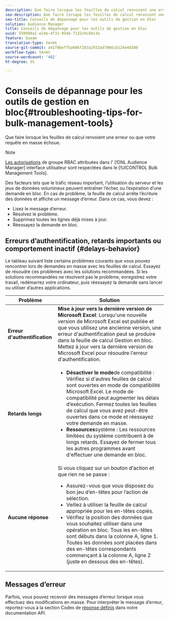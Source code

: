 ```yaml
---
description: Que faire lorsque les feuilles de calcul renvoient une erreur ou que votre requête en masse échoue.
seo-description: Que faire lorsque les feuilles de calcul renvoient une erreur ou que votre requête en masse échoue.
seo-title: Conseils de dépannage pour les outils de gestion en bloc
solution: Audience Manager
title: Conseils de dépannage pour les outils de gestion en bloc
uuid: 550908a1-e24e-4f31-954b-7132c0c8dc3e
feature: baaam
translation-type: tm+mt
source-git-commit: a41f0beffba686f283a2933ad7066cb124e4d380
workflow-type: tm+mt
source-wordcount: '402'
ht-degree: 5%

---
```



# Conseils de dépannage pour les outils de gestion en bloc{#troubleshooting-tips-for-bulk-management-tools}

Que faire lorsque les feuilles de calcul renvoient une erreur ou que votre requête en masse échoue.



<!-- 

<p>r_bulk_troubleshoot.xml </p>

 -->

>[!NOTE]
>
>[Les autorisations](../../features/administration/administration-overview.md) de groupe RBAC attribuées dans l’ [!DNL Audience Manager] interface utilisateur sont respectées dans le [!UICONTROL Bulk Management Tools].

Des facteurs tels que le trafic réseau important, l’utilisation du serveur et les jeux de données volumineux peuvent entraîner l’échec ou l’expiration d’une demande en bloc. En cas de problème, la feuille de calcul arrête l’écriture des données et affiche un message d’erreur. Dans ce cas, vous devez :

* Lisez le message d’erreur.
* Résolvez le problème.
* Supprimez toutes les lignes déjà mises à jour.
* Réessayez la demande en bloc.

## Erreurs d’authentification, retards importants ou comportement inactif {#delays-behavior}

Le tableau suivant liste certains problèmes courants que vous pouvez rencontrer lors de demandes en masse avec les feuilles de calcul. Essayez de résoudre ces problèmes avec les solutions recommandées. Si les solutions recommandées ne résolvent pas le problème, enregistrez votre travail, redémarrez votre ordinateur, puis réessayez la demande sans lancer ou utiliser d’autres applications.

<table id="table_AC6FB99402214A4EAC6E709465BB67AF"> 
 <thead> 
  <tr> 
   <th colname="col1" class="entry"> Problème </th> 
   <th colname="col2" class="entry"> Solution </th> 
  </tr> 
 </thead>
 <tbody> 
  <tr> 
   <td colname="col1"> <b>Erreur d'authentification</b> </td> 
   <td colname="col2"> 
    <b>Mise à jour vers la dernière version de Microsoft Excel</b>: Lorsqu'une nouvelle version de Microsoft Excel est publiée et que vous utilisez une ancienne version, une erreur d'authentification peut se produire dans la feuille de calcul Gestion en bloc. Mettez à jour vers la dernière version de Microsoft Excel pour résoudre l'erreur d'authentification.
</td> 
  </tr> 
  <tr> 
   <td colname="col1"> <b>Retards longs</b> </td> 
   <td colname="col2"> 
    <ul id="ul_AA6F414024B2475AB1C0B46DC3FF0B36"> 
     <li id="li_ECC83AC39D7142519AA9A223DB8FCF23"> <b>Désactiver le mode</b>de compatibilité : Vérifiez si d'autres feuilles de calcul sont ouvertes en mode de compatibilité Microsoft Excel. Le mode de compatibilité peut augmenter les délais d’exécution. Fermez toutes les feuilles de calcul que vous avez peut-être ouvertes dans ce mode et réessayez votre demande en masse. </li> 
     <li id="li_234BFCF563234DE198884F33AB75280D"> <b>Ressources</b>système : Les ressources limitées du système contribuent à de longs retards. Essayez de fermer tous les autres programmes avant d'effectuer une demande en bloc. </li> 
    </ul> </td> 
  </tr> 
  <tr> 
   <td colname="col1"> <b>Aucune réponse</b> </td> 
   <td colname="col2">Si vous cliquez sur un bouton d'action et que rien ne se passe : 
    <ul id="ul_142E63CDD556414AB639E51734FEDBCF"> 
     <li id="li_DBB6C819603D46B5AECC9C854FDAFDF1">Assurez-vous que vous disposez du bon jeu d’en-têtes pour l’action de sélection. </li> 
     <li id="li_391C9031907A4085BDAD42054960045C">Veillez à utiliser la feuille de calcul appropriée pour les en-têtes copiés. </li> 
     <li id="li_76A7241989204933858621FAAB5C3408">Vérifiez la position des données que vous souhaitez utiliser dans une opération en bloc. Tous les en-têtes sont débuts dans la colonne A, ligne 1. Toutes les données sont placées dans des en-têtes correspondants commençant à la colonne A, ligne 2 (juste en dessous des en-têtes). </li> 
    </ul> </td> 
  </tr> 
 </tbody> 
</table>

## Messages d’erreur

Parfois, vous pouvez recevoir des messages d’erreur lorsque vous effectuez des modifications en masse. Pour interpréter le message d’erreur, reportez-vous à la section Codes de [réponse définis](/help/using/api/rest-api-main/aam-api-getting-started.md#response-codes-defined) dans notre documentation API.

